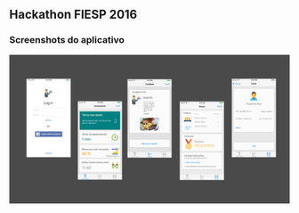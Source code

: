 ## Hackathon FIESP 2016

### Screenshots do aplicativo
![Screenshot](https://raw.githubusercontent.com/JHPG/HackathonFIESP2016/master/screenshots.jpg)

